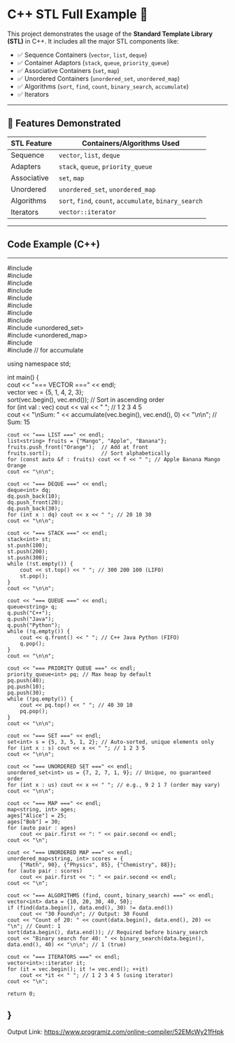 # C++ STL Full Example 🚀

This project demonstrates the usage of the **Standard Template Library (STL)** in C++. It includes all the major STL components like:

- ✅ Sequence Containers (`vector`, `list`, `deque`)
- ✅ Container Adaptors (`stack`, `queue`, `priority_queue`)
- ✅ Associative Containers (`set`, `map`)
- ✅ Unordered Containers (`unordered_set`, `unordered_map`)
- ✅ Algorithms (`sort`, `find`, `count`, `binary_search`, `accumulate`)
- ✅ Iterators

---

## 🧪 Features Demonstrated

| STL Feature        | Containers/Algorithms Used                  |
|--------------------|----------------------------------------------|
| Sequence           | `vector`, `list`, `deque`                    |
| Adapters           | `stack`, `queue`, `priority_queue`           |
| Associative        | `set`, `map`                                 |
| Unordered          | `unordered_set`, `unordered_map`             |
| Algorithms         | `sort`, `find`, `count`, `accumulate`, `binary_search` |
| Iterators          | `vector::iterator`                           |

---

## Code Example (C++)
---

#include <iostream> <br/>
#include <vector> <br/>
#include <list> <br/>
#include <deque> <br/>
#include <stack> <br/>
#include <queue> <br/>
#include <set> <br/>
#include <map> <br/>
#include <unordered_set> <br/>
#include <unordered_map> <br/>
#include <algorithm> <br/>
#include <numeric> // for accumulate <br/>

using namespace std; <br/>

int main() { <br/>
    cout << "=== VECTOR ===" << endl; <br/>
    vector<int> vec = {5, 1, 4, 2, 3}; <br/>
    sort(vec.begin(), vec.end()); // Sort in ascending order <br/>
    for (int val : vec) cout << val << " "; // 1 2 3 4 5 <br/>
    cout << "\nSum: " << accumulate(vec.begin(), vec.end(), 0) << "\n\n"; // Sum: 15 <br/>

    cout << "=== LIST ===" << endl;
    list<string> fruits = {"Mango", "Apple", "Banana"};
    fruits.push_front("Orange");  // Add at front
    fruits.sort();                // Sort alphabetically
    for (const auto &f : fruits) cout << f << " "; // Apple Banana Mango Orange
    cout << "\n\n";

    cout << "=== DEQUE ===" << endl;
    deque<int> dq;
    dq.push_back(10);
    dq.push_front(20);
    dq.push_back(30);
    for (int x : dq) cout << x << " "; // 20 10 30
    cout << "\n\n";

    cout << "=== STACK ===" << endl;
    stack<int> st;
    st.push(100);
    st.push(200);
    st.push(300);
    while (!st.empty()) {
        cout << st.top() << " "; // 300 200 100 (LIFO)
        st.pop();
    }
    cout << "\n\n";

    cout << "=== QUEUE ===" << endl;
    queue<string> q;
    q.push("C++");
    q.push("Java");
    q.push("Python");
    while (!q.empty()) {
        cout << q.front() << " "; // C++ Java Python (FIFO)
        q.pop();
    }
    cout << "\n\n";

    cout << "=== PRIORITY QUEUE ===" << endl;
    priority_queue<int> pq; // Max heap by default
    pq.push(40);
    pq.push(10);
    pq.push(30);
    while (!pq.empty()) {
        cout << pq.top() << " "; // 40 30 10
        pq.pop();
    }
    cout << "\n\n";

    cout << "=== SET ===" << endl;
    set<int> s = {5, 3, 5, 1, 2}; // Auto-sorted, unique elements only
    for (int x : s) cout << x << " "; // 1 2 3 5
    cout << "\n\n";

    cout << "=== UNORDERED SET ===" << endl;
    unordered_set<int> us = {7, 2, 7, 1, 9}; // Unique, no guaranteed order
    for (int x : us) cout << x << " "; // e.g., 9 2 1 7 (order may vary)
    cout << "\n\n";

    cout << "=== MAP ===" << endl;
    map<string, int> ages;
    ages["Alice"] = 25;
    ages["Bob"] = 30;
    for (auto pair : ages)
        cout << pair.first << ": " << pair.second << endl;
    cout << "\n";

    cout << "=== UNORDERED MAP ===" << endl;
    unordered_map<string, int> scores = {
        {"Math", 90}, {"Physics", 85}, {"Chemistry", 88}};
    for (auto pair : scores)
        cout << pair.first << ": " << pair.second << endl;
    cout << "\n";

    cout << "=== ALGORITHMS (find, count, binary_search) ===" << endl;
    vector<int> data = {10, 20, 30, 40, 50};
    if (find(data.begin(), data.end(), 30) != data.end())
        cout << "30 Found\n"; // Output: 30 Found
    cout << "Count of 20: " << count(data.begin(), data.end(), 20) << "\n"; // Count: 1
    sort(data.begin(), data.end()); // Required before binary_search
    cout << "Binary search for 40: " << binary_search(data.begin(), data.end(), 40) << "\n\n"; // 1 (true)

    cout << "=== ITERATORS ===" << endl;
    vector<int>::iterator it;
    for (it = vec.begin(); it != vec.end(); ++it)
        cout << *it << " "; // 1 2 3 4 5 (using iterator)
    cout << "\n";

    return 0;
}
---
Output Link: https://www.programiz.com/online-compiler/52EMcWy21fHpk


